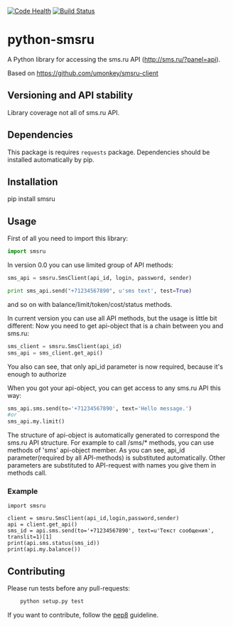 [![Code Health](https://landscape.io/github/gunlinux/python-smsru/master/landscape.svg?style=flat)](https://landscape.io/github/gunlinux/python-smsru/master)
[![Build Status](https://travis-ci.org/gunlinux/python-smsru.svg?branch=master)](https://travis-ci.org/gunlinux/python-smsru)

# python-smsru

A Python library for accessing the sms.ru API (http://sms.ru/?panel=api).

Based on https://github.com/umonkey/smsru-client

## Versioning and API stability

Library coverage not all of sms.ru API.

## Dependencies
This package is requires ```requests``` package. Dependencies should be installed automatically by pip.

## Installation
pip install smsru

## Usage

First of all you need to import this library:
```python
import smsru
```

In version 0.0 you can use limited group of API methods:
```python
sms_api = smsru.SmsClient(api_id, login, password, sender)

print sms_api.send("+71234567890", u'sms text', test=True)
```
and so on with balance/limit/token/cost/status methods.

In current version you can use all API methods, but the usage is little bit different:
Now you need to get api-object that is a chain between you and sms.ru:
```python
sms_client = smsru.SmsClient(api_id)
sms_api = sms_client.get_api()
```
You also can see, that only api_id parameter is now required, because it's enough to authorize

When you got your api-object, you can get access to any sms.ru API this way:
```python
sms_api.sms.send(to='+71234567890', text='Hello message.')
#or
sms_api.my.limit()
```
The structure of api-object is automatically generated to correspond the sms.ru API structure.
For example to call /sms/\* methods, you can use methods of 'sms' api-object member.
As you can see, api_id parameter(required by all API-methods) is substituted automatically.
Other parameters are substituted to API-request with names you give them in methods call.

### Example

    import smsru

    client = smsru.SmsClient(api_id,login,password,sender)
    api = client.get_api()
    sms_id = api.sms.send(to='+71234567890', text=u'Текст сообщения', translit=1)[1]
    print(api.sms.status(sms_id))
    print(api.my.balance())

## Contributing

Please run tests before any pull-requests:
```bash
	python setup.py test
```

If you want to contribute, follow the [pep8](http://www.python.org/dev/peps/pep-0008/) guideline.

